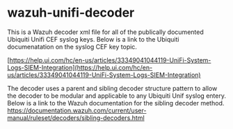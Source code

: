 # wazuh-unifi-decoder
This is a Wazuh decoder xml file for all of the publically documented Ubiquiti Unifi CEF syslog keys. Below is a link to the Ubiquiti documenatation on the syslog CEF key topic.

[https://help.ui.com/hc/en-us/articles/33349041044119-UniFi-System-Logs-SIEM-Integration](https://help.ui.com/hc/en-us/articles/33349041044119-UniFi-System-Logs-SIEM-Integration)

The decoder uses a parent and sibling decoder structure pattern to allow the decoder to be modular and applicable to any Ubiquiti Unif syslog entery. Below is a link to the Wazuh documentation for the sibling decoder method.
https://documentation.wazuh.com/current/user-manual/ruleset/decoders/sibling-decoders.html
